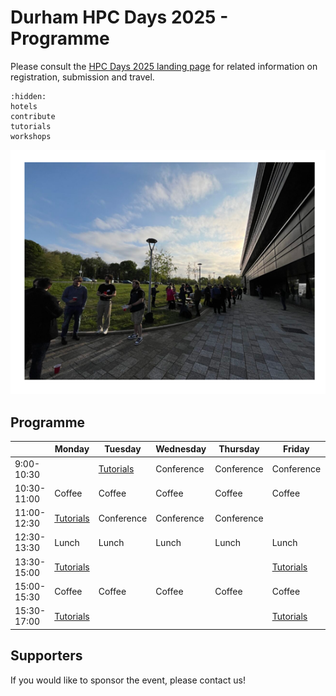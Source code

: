 # Durham HPC Days 2025 - Programme

Please consult the [HPC Days 2025 landing page](https://www.durham.ac.uk/research/institutes-and-centres/data-science/events-/durham---hpc-days/) for related information on registration, submission and travel.

```{toctree}
:hidden:
hotels
contribute
tutorials
workshops
```


![HPCDays](../images/HPC-days-pic.png)

## Programme

|             | Monday    | Tuesday   | Wednesday  | Thursday   | Friday     | Saturday |
| ----------- | --------- | --------- | ---------- | ---------- | ---------- | -------- |
|  9:00-10:30 |                        | [Tutorials](tutorials)  | Conference | Conference | Conference |          |
| 10:30-11:00 | Coffee                 | Coffee                  | Coffee     | Coffee     | Coffee     |
| 11:00-12:30 | [Tutorials](tutorials.md)  | Conference              | Conference | Conference |
| 12:30-13:30 | Lunch     | Lunch      | Lunch                   | Lunch      | Lunch      |
| 13:30-15:00 | [Tutorials](tutorials.md) |                         |            |            | [Tutorials](tutorials.md)
| 15:00-15:30 | Coffee    | Coffee     | Coffee                  | Coffee     | Coffee     |
| 15:30-17:00 | [Tutorials](tutorials.md) |                         |            |            | [Tutorials](tutorials.md)


## Supporters

If you would like to sponsor the event, please contact us!

